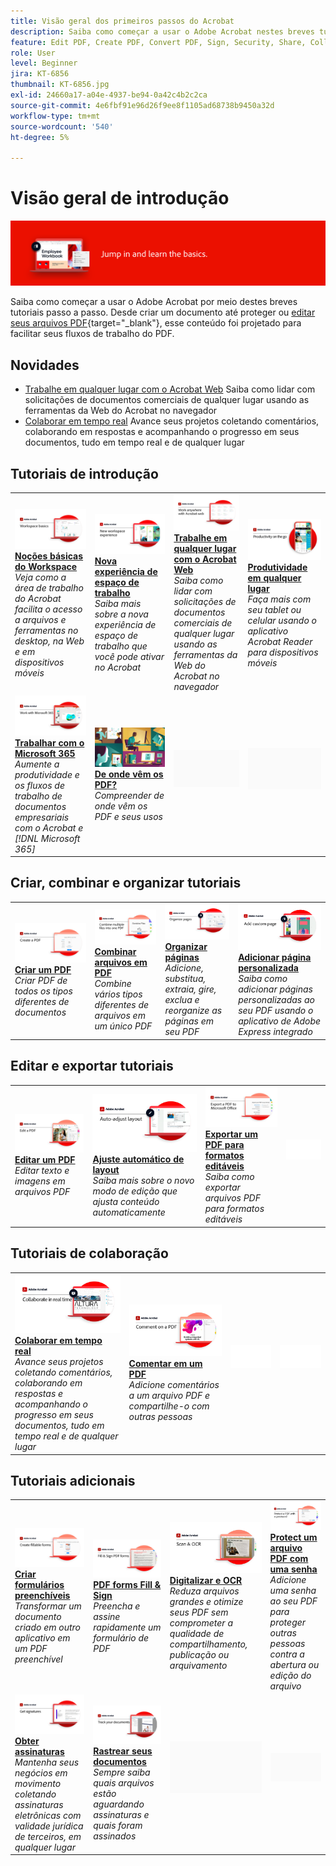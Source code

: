 ```yaml
---
title: Visão geral dos primeiros passos do Acrobat
description: Saiba como começar a usar o Adobe Acrobat nestes breves tutoriais passo a passo (1 a 2 min)
feature: Edit PDF, Create PDF, Convert PDF, Sign, Security, Share, Collaboration, Workspace
role: User
level: Beginner
jira: KT-6856
thumbnail: KT-6856.jpg
exl-id: 24660a17-a04e-4937-be94-0a42c4b2c2ca
source-git-commit: 4e6fbf91e96d26f9ee8f1105ad68738b9450a32d
workflow-type: tm+mt
source-wordcount: '540'
ht-degree: 5%

---
```


# Visão geral de introdução

![Imagem de Introdução ao Acrobat](../assets/Hero-GettingStarted.png)

Saiba como começar a usar o Adobe Acrobat por meio destes breves tutoriais passo a passo. Desde criar um documento até proteger ou [editar seus arquivos PDF](https://www.adobe.com/br/acrobat/online/pdf-editor.html){target="_blank"}, esse conteúdo foi projetado para facilitar seus fluxos de trabalho do PDF.

## Novidades

* [Trabalhe em qualquer lugar com o Acrobat Web](acrobatweb.md)
Saiba como lidar com solicitações de documentos comerciais de qualquer lugar usando as ferramentas da Web do Acrobat no navegador
* [Colaborar em tempo real](collaborate.md)
Avance seus projetos coletando comentários, colaborando em respostas e acompanhando o progresso em seus documentos, tudo em tempo real e de qualquer lugar

## Tutoriais de introdução

<table style="table-layout:fixed">
<tr>
  <td>
    <a href="get-to-know-the-acrobat-dc-interface.md">
      <img alt="Noções básicas do Workspace" src="../assets/Workspace_1280.png" />
    </a>
    <div>
    <a href="get-to-know-the-acrobat-dc-interface.md"><strong>Noções básicas do Workspace</strong></a>
    </div>
    <em>Veja como a área de trabalho do Acrobat facilita o acesso a arquivos e ferramentas no desktop, na Web e em dispositivos móveis</em>
    <br>
  </td>
  <td>
    <a href="new-workspace.md">
      <img alt="Nova experiência de espaço de trabalho" src="../assets/NewWorkspace.png" />
    </a>
    <div>
    <a href="new-workspace.md"><strong>Nova experiência de espaço de trabalho</strong></a>
    </div>
    <em>Saiba mais sobre a nova experiência de espaço de trabalho que você pode ativar no Acrobat</em>
    <br>
  </td>
  <td>
    <a href="acrobatweb.md">
      <img alt="Trabalhe em qualquer lugar com o Acrobat Web" src="../assets/Acrobatweb_1280.png" />
    </a>
    <div>
    <a href="acrobatweb.md"><strong>Trabalhe em qualquer lugar com o Acrobat Web</strong></a>
    </div>
    <em>Saiba como lidar com solicitações de documentos comerciais de qualquer lugar usando as ferramentas da Web do Acrobat no navegador</em>
    <br>
  </td>
  <td>
    <a href="productivity.md">
      <img alt="Produtividade em qualquer lugar" src="../assets/Productivity_1280.png" />
    </a>
    <div>
     <a href="productivity.md"><strong>Produtividade em qualquer lugar</strong></a>
    </div>
    <em>Faça mais com seu tablet ou celular usando o aplicativo Acrobat Reader para dispositivos móveis</em>
    <br>
  </td>
</tr>
<tr>
    <td>
      <a href="../integrate/integrate-overview.md#microsoft">
        <img alt="Trabalhar com o Microsoft 365" src="../assets/WorkMicrosoft365_1280.png" />
      </a>
      <div>
      <a href="../integrate/integrate-overview.md#microsoft"><strong>Trabalhar com o Microsoft 365</strong></a>
      </div>
      <em>Aumente a produtividade e os fluxos de trabalho de documentos empresariais com o Acrobat e [!DNL Microsoft 365]</em>
      <br>
    </td>
    <td>
      <a href="where-do-pdfs-come-from.md">
        <img alt="De onde vêm os PDF?" src="../assets/WherePDFs.jpg" />
      </a>
      <div>
      <a href="where-do-pdfs-come-from.md"><strong>De onde vêm os PDF?</strong></a>
      </div>
      <em>Compreender de onde vêm os PDF e seus usos</em>
      <br>
    </td>
    <td>
    <img alt="Espaçador" src="../assets/Grayspacer.png" />
      <div>
      <br>
    </td>
    <td>
    <img alt="Espaçador" src="../assets/Grayspacer.png" />
      <div>
      <br>
    </td>
  </tr>
  </table>

## Criar, combinar e organizar tutoriais

<table style="table-layout:fixed">
  <tr>
    <td>
      <a href="create-pdf.md">
        <img alt="Criar arquivos PDF" src="../assets/Create.jpg" />
      </a>
      <div>
      <a href="create-pdf.md"><strong>Criar um PDF</strong></a>
      </div>
      <em>Criar PDF de todos os tipos diferentes de documentos</em>
      <br>
    </td>
    <td>
      <a href="combine-to-pdf.md">
        <img alt="Combine Files para PDF" src="../assets/Combine.jpg" />
      </a>
      <div>
      <a href="combine-to-pdf.md"><strong>Combinar arquivos em PDF</strong></a>
      </div>
      <em>Combine vários tipos diferentes de arquivos em um único PDF</em>
      <br>
    </td>
    <td>
      <a href="organize.md">
        <img alt="Organizar páginas" src="../assets/Organize.png" />
      </a>
      <div>
      <a href="organize.md"><strong>Organizar páginas</strong></a>
      </div>
      <em>Adicione, substitua, extraia, gire, exclua e reorganize as páginas em seu PDF</em>
      <br>
    </td>
    <td>
      <a href="add-custom-page.md">
        <img alt="Adicionar página personalizada" src="../assets/Custompage.png" />
      </a>
      <div>
      <a href="add-custom-page.md"><strong>Adicionar página personalizada</strong></a>
      </div>
      <em>Saiba como adicionar páginas personalizadas ao seu PDF usando o aplicativo de Adobe Express integrado</em>
      <br>
    </td>
  </tr>
  </table>

## Editar e exportar tutoriais

<table style="table-layout:fixed">
  <tr>
    <td>
      <a href="edit-pdf.md">
        <img alt="Editar um PDF" src="../assets/Edit.jpg" />
      </a>
      <div>
      <a href="edit-pdf.md"><strong>Editar um PDF</strong></a>
      </div>
      <em>Editar texto e imagens em arquivos PDF</em>
      <br>
    </td>
    <td>
      <a href="auto-adjust-layout.md">
        <img alt="Ajuste automático de layout" src="../assets/Autoadjust.png" />
      </a>
      <div>
      <a href="auto-adjust-layout.md"><strong>Ajuste automático de layout</strong></a>
      </div>
      <em>Saiba mais sobre o novo modo de edição que ajusta conteúdo automaticamente</em>
      <br>
    </td>
    <td>
      <a href="export-pdf.md">
        <img alt="Exportar um PDF para formatos editáveis" src="../assets/Export.jpg" />
      </a>
      <div>
      <a href="export-pdf.md"><strong>Exportar um PDF para formatos editáveis</strong></a>
      </div>
      <em>Saiba como exportar arquivos PDF para formatos editáveis</em>
      <br>
    </td>
    <td>
    <img alt="Espaçador" src="../assets/Whitespacer.png" />
      <div>
      <br>
    </td>
  </tr>
  </table>

## Tutoriais de colaboração

<table style="table-layout:fixed">
  <tr>
    <td>
      <a href="collaborate.md">
        <img alt="Colaborar em tempo real" src="../assets/Collaborate_1280.png" />
      </a>
      <div>
      <a href="collaborate.md"><strong>Colaborar em tempo real</strong></a>
      </div>
      <em>Avance seus projetos coletando comentários, colaborando em respostas e acompanhando o progresso em seus documentos, tudo em tempo real e de qualquer lugar</em>
      <br>
    </td>
    <td>
      <a href="comment-on-pdf-files.md">
        <img alt="Comentar em um PDF" src="../assets/Comment.jpg" />
      </a>
      <div>
      <a href="comment-on-pdf-files.md"><strong>Comentar em um PDF</strong></a>
      </div>
      <em>Adicione comentários a um arquivo PDF e compartilhe-o com outras pessoas</em>
      <br>
    </td>
    <td>
    <img alt="Espaçador" src="../assets/Whitespacer.png" />
      <div>
      <br>
    </td>
    <td>
    <img alt="Espaçador" src="../assets/Whitespacer.png" />
      <div>
      <br>
    </td>
</tr>
</table>

## Tutoriais adicionais

<table style="table-layout:fixed">
<tr>
  <td>
    <a href="create-fillable-forms.md">
      <img alt="Criar formulários preenchíveis" src="../assets/Form_1280.png" />
    </a>
    <div>
    <a href="create-fillable-forms.md"><strong>Criar formulários preenchíveis</strong></a>
    </div>
    <em>Transformar um documento criado em outro aplicativo em um PDF preenchível</em>
    <br>
  </td>
  <td>
    <a href="fill-and-sign.md">
      <img alt="Preencher e assinar um formulário PDF" src="../assets/FillSign_1280.png" />
    </a>
    <div>
    <a href="fill-and-sign.md"><strong>PDF forms Fill &amp; Sign</strong></a>
    </div>
    <em>Preencha e assine rapidamente um formulário de PDF</em>
    <br>
  </td>
  <td>
    <a href="scan-and-ocr.md">
      <img alt="Digitalizar e OCR" src="../assets/Scan.jpg" />
    </a>
    <div>
    <a href="scan-and-ocr.md"><strong>Digitalizar e OCR</strong></a>
    </div>
    <em>Reduza arquivos grandes e otimize seus PDF sem comprometer a qualidade de compartilhamento, publicação ou arquivamento</em>
    <br>
  </td>
  <td>
    <a href="password-protect.md">
      <img alt="Protect um arquivo PDF com uma senha" src="../assets/Protect.jpg" />
    </a>
    <div>
    <a href="password-protect.md"><strong>Protect um arquivo PDF com uma senha</strong></a>
    </div>
    <em>Adicione uma senha ao seu PDF para proteger outras pessoas contra a abertura ou edição do arquivo</em>
    <br>
  </td>
</tr>
<tr>
  <td>
    <a href="signatures.md">
      <img alt="Obter assinaturas" src="../assets/Signatures_1280.png" />
    </a>
    <div>
    <a href="signatures.md"><strong>Obter assinaturas</strong></a>
    </div>
    <em>Mantenha seus negócios em movimento coletando assinaturas eletrônicas com validade jurídica de terceiros, em qualquer lugar</em>
    <br>
  </td>
  <td>
    <a href="track.md">
      <img alt="Rastrear seus documentos" src="../assets/Track_1280.png" />
    </a>
    <div>
    <a href="track.md"><strong>Rastrear seus documentos</strong></a>
    </div>
    <em>Sempre saiba quais arquivos estão aguardando assinaturas e quais foram assinados</em>
    <br>
  </td>
  <td>
   <img alt="Espaçador" src="../assets/Grayspacer.png" />
    <div>
    <br>
  </td>
  <td>
   <img alt="Espaçador" src="../assets/Grayspacer.png" />
    <div>
    <br>
  </td>
</tr>
</table>
